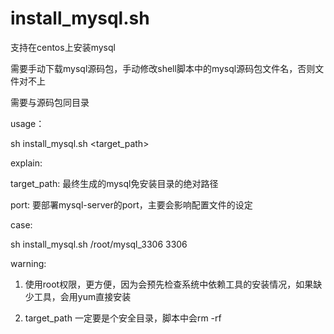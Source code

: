 # install_mysql.sh

支持在centos上安装mysql

需要手动下载mysql源码包，手动修改shell脚本中的mysql源码包文件名，否则文件对不上

需要与源码包同目录

usage：

sh install_mysql.sh <target_path> <port>


explain:

target_path: 最终生成的mysql免安装目录的绝对路径

port: 要部署mysql-server的port，主要会影响配置文件的设定


case:

sh install_mysql.sh /root/mysql_3306 3306


warning:

1. 使用root权限，更方便，因为会预先检查系统中依赖工具的安装情况，如果缺少工具，会用yum直接安装

2. target_path 一定要是个安全目录，脚本中会rm -rf 

